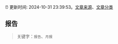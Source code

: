 :alarm_clock: 更新时间: 2024-10-31 23:39:53。[文章来源](/README.md)、[文章分类](/TAGS.md)

## 报告


> 关键字：`报告`、`月报`



